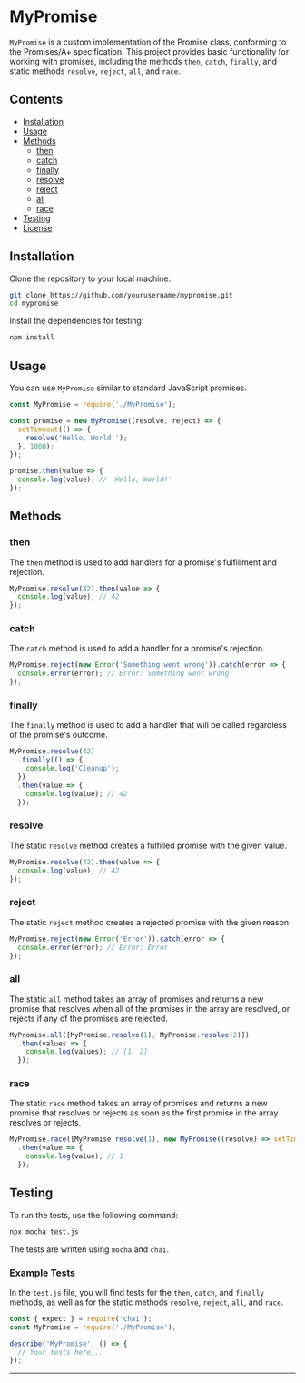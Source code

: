 # MyPromise

`MyPromise` is a custom implementation of the Promise class, conforming to the Promises/A+ specification. This project provides basic functionality for working with promises, including the methods `then`, `catch`, `finally`, and static methods `resolve`, `reject`, `all`, and `race`.

## Contents

- [Installation](#installation)
- [Usage](#usage)
- [Methods](#methods)
  - [then](#then)
  - [catch](#catch)
  - [finally](#finally)
  - [resolve](#resolve)
  - [reject](#reject)
  - [all](#all)
  - [race](#race)
- [Testing](#testing)
- [License](#license)

## Installation

Clone the repository to your local machine:

```sh
git clone https://github.com/yourusername/mypromise.git
cd mypromise
```

Install the dependencies for testing:

```sh
npm install
```

## Usage

You can use `MyPromise` similar to standard JavaScript promises.

```javascript
const MyPromise = require('./MyPromise');

const promise = new MyPromise((resolve, reject) => {
  setTimeout(() => {
    resolve('Hello, World!');
  }, 1000);
});

promise.then(value => {
  console.log(value); // 'Hello, World!'
});
```

## Methods

### then

The `then` method is used to add handlers for a promise's fulfillment and rejection.

```javascript
MyPromise.resolve(42).then(value => {
  console.log(value); // 42
});
```

### catch

The `catch` method is used to add a handler for a promise's rejection.

```javascript
MyPromise.reject(new Error('Something went wrong')).catch(error => {
  console.error(error); // Error: Something went wrong
});
```

### finally

The `finally` method is used to add a handler that will be called regardless of the promise's outcome.

```javascript
MyPromise.resolve(42)
  .finally(() => {
    console.log('Cleanup');
  })
  .then(value => {
    console.log(value); // 42
  });
```

### resolve

The static `resolve` method creates a fulfilled promise with the given value.

```javascript
MyPromise.resolve(42).then(value => {
  console.log(value); // 42
});
```

### reject

The static `reject` method creates a rejected promise with the given reason.

```javascript
MyPromise.reject(new Error('Error')).catch(error => {
  console.error(error); // Error: Error
});
```

### all

The static `all` method takes an array of promises and returns a new promise that resolves when all of the promises in the array are resolved, or rejects if any of the promises are rejected.

```javascript
MyPromise.all([MyPromise.resolve(1), MyPromise.resolve(2)])
  .then(values => {
    console.log(values); // [1, 2]
  });
```

### race

The static `race` method takes an array of promises and returns a new promise that resolves or rejects as soon as the first promise in the array resolves or rejects.

```javascript
MyPromise.race([MyPromise.resolve(1), new MyPromise((resolve) => setTimeout(resolve, 100, 2))])
  .then(value => {
    console.log(value); // 1
  });
```

## Testing

To run the tests, use the following command:

```sh
npx mocha test.js
```

The tests are written using `mocha` and `chai`.

### Example Tests

In the `test.js` file, you will find tests for the `then`, `catch`, and `finally` methods, as well as for the static methods `resolve`, `reject`, `all`, and `race`.

```javascript
const { expect } = require('chai');
const MyPromise = require('./MyPromise');

describe('MyPromise', () => {
  // Your tests here...
});
```

---
